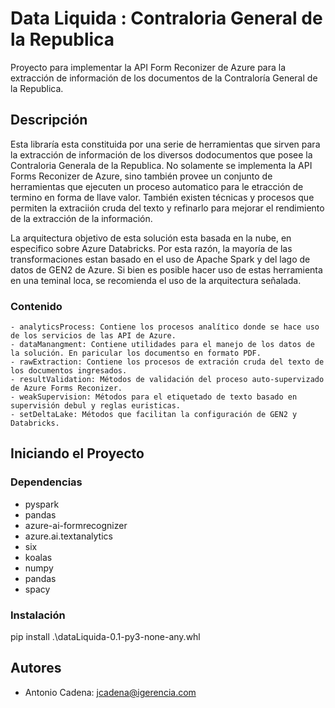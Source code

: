# Data Liquida : Contraloria General de la Republica

Proyecto para implementar la API Form Reconizer de Azure para la extracción de información de los 
documentos de la Contraloría General de la Republica.

## Descripción

Esta libraría esta constituida por una serie de herramientas que sirven para la extracción de información 
de los diversos dodocumentos que posee la Contraloria Generala de la Republica. No solamente se implementa
la API Forms Reconizer de Azure, sino también provee un conjunto de herramientas que ejecuten un proceso
automatico para le etracción de termino en forma de llave valor. También existen técnicas y procesos que 
permiten  la extraciión cruda del texto y refinarlo para mejorar el rendimiento de la extracción de la 
información.

La arquitectura objetivo de esta solución esta basada en la nube, en especifico sobre Azure Databricks. Por esta
razón, la mayoría de las transformaciones estan basado en el uso de Apache Spark y del lago de datos de GEN2 de 
Azure. Si bien es posible hacer uso de estas herramienta en una teminal loca, se recomienda el uso de la arquitectura
señalada. 

### Contenido

    - analyticsProcess: Contiene los procesos analítico donde se hace uso de los servicios de las API de Azure.
    - dataManangment: Contiene utilidades para el manejo de los datos de la solución. En paricular los documentso en formato PDF.
    - rawExtraction: Contiene los procesos de extración cruda del texto de los documentos ingresados.
    - resultValidation: Métodos de validación del proceso auto-supervizado de Azure Forms Reconizer.
    - weakSupervision: Métodos para el etiquetado de texto basado en supervisión debul y reglas euristicas. 
    - setDeltaLake: Métodos que facilitan la configuración de GEN2 y Databricks.


## Iniciando el Proyecto

### Dependencias

- pyspark
- pandas
- azure-ai-formrecognizer
- azure.ai.textanalytics
- six
- koalas
- numpy
- pandas
- spacy

### Instalación

pip install .\dataLiquida-0.1-py3-none-any.whl

## Autores

- Antonio Cadena: jcadena@igerencia.com
